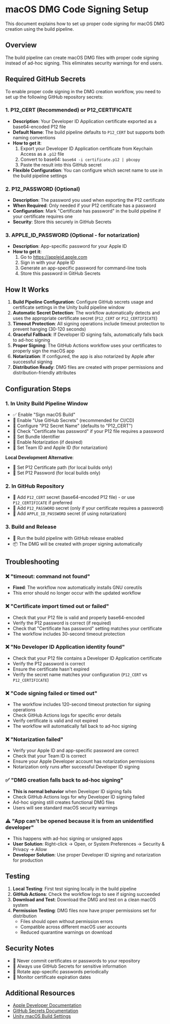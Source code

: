 # macOS DMG Code Signing Setup

This document explains how to set up proper code signing for macOS DMG creation using the build pipeline.

## Overview

The build pipeline can create macOS DMG files with proper code signing instead of ad-hoc signing. This eliminates security warnings for end users.

## Required GitHub Secrets

To enable proper code signing in the DMG creation workflow, you need to set up the following GitHub repository secrets:

### 1. P12_CERT (Recommended) or P12_CERTIFICATE
- **Description**: Your Developer ID Application certificate exported as a base64-encoded P12 file
- **Default Name**: The build pipeline defaults to `P12_CERT` but supports both naming conventions
- **How to get it**:
  1. Export your Developer ID Application certificate from Keychain Access as a `.p12` file
  2. Convert to base64: `base64 -i certificate.p12 | pbcopy`
  3. Paste the result into this GitHub secret
- **Flexible Configuration**: You can configure which secret name to use in the build pipeline settings

### 2. P12_PASSWORD (Optional)
- **Description**: The password you used when exporting the P12 certificate
- **When Required**: Only needed if your P12 certificate has a password
- **Configuration**: Mark "Certificate has password" in the build pipeline if your certificate requires one
- **Security**: Store this securely in GitHub Secrets

### 3. APPLE_ID_PASSWORD (Optional - for notarization)
- **Description**: App-specific password for your Apple ID
- **How to get it**:
  1. Go to https://appleid.apple.com
  2. Sign in with your Apple ID
  3. Generate an app-specific password for command-line tools
  4. Store this password in GitHub Secrets

## How It Works

1. **Build Pipeline Configuration**: Configure GitHub secrets usage and certificate settings in the Unity build pipeline window
2. **Automatic Secret Detection**: The workflow automatically detects and uses the appropriate certificate secret (`P12_CERT` or `P12_CERTIFICATE`)
3. **Timeout Protection**: All signing operations include timeout protection to prevent hanging (30-120 seconds)
4. **Graceful Fallback**: If Developer ID signing fails, automatically falls back to ad-hoc signing
5. **Proper Signing**: The GitHub Actions workflow uses your certificates to properly sign the macOS app
6. **Notarization**: If configured, the app is also notarized by Apple after successful signing
7. **Distribution Ready**: DMG files are created with proper permissions and distribution-friendly attributes

## Configuration Steps

### 1. In Unity Build Pipeline Window
- ✅ Enable "Sign macOS Build" 
- 🔐 Enable "Use GitHub Secrets" (recommended for CI/CD)
- 📝 Configure "P12 Secret Name" (defaults to "P12_CERT")
- 🔑 Check "Certificate has password" if your P12 file requires a password
- 📱 Set Bundle Identifier
- 🍎 Enable Notarization (if desired)
- 👤 Set Team ID and Apple ID (for notarization)

**Local Development Alternative**:
- 📝 Set P12 Certificate path (for local builds only)
- 🔑 Set P12 Password (for local builds only)

### 2. In GitHub Repository
- 🔐 Add `P12_CERT` secret (base64-encoded P12 file) - or use `P12_CERTIFICATE` if preferred
- 🔑 Add `P12_PASSWORD` secret (only if your certificate requires a password)
- 🍎 Add `APPLE_ID_PASSWORD` secret (if using notarization)

### 3. Build and Release
- 🔧 Run the build pipeline with GitHub release enabled
- 📦 The DMG will be created with proper signing automatically

## Troubleshooting

### ❌ "timeout: command not found" 
- **Fixed**: The workflow now automatically installs GNU coreutils
- This error should no longer occur with the updated workflow

### ❌ "Certificate import timed out or failed"
- Check that your P12 file is valid and properly base64-encoded
- Verify the P12 password is correct (if required)
- Check that "Certificate has password" setting matches your certificate
- The workflow includes 30-second timeout protection

### ❌ "No Developer ID Application identity found"
- Check that your P12 file contains a Developer ID Application certificate
- Verify the P12 password is correct
- Ensure the certificate hasn't expired
- Verify the secret name matches your configuration (`P12_CERT` vs `P12_CERTIFICATE`)

### ❌ "Code signing failed or timed out"
- The workflow includes 120-second timeout protection for signing operations
- Check GitHub Actions logs for specific error details
- Verify certificate is valid and not expired
- The workflow will automatically fall back to ad-hoc signing

### ❌ "Notarization failed"
- Verify your Apple ID and app-specific password are correct
- Check that your Team ID is correct
- Ensure your Apple Developer account has notarization permissions
- Notarization only runs after successful Developer ID signing

### ✅ "DMG creation falls back to ad-hoc signing"
- **This is normal behavior** when Developer ID signing fails
- Check GitHub Actions logs for why Developer ID signing failed
- Ad-hoc signing still creates functional DMG files
- Users will see standard macOS security warnings

### ⚠️ "App can't be opened because it is from an unidentified developer"
- This happens with ad-hoc signing or unsigned apps
- **User Solution**: Right-click → Open, or System Preferences → Security & Privacy → Allow
- **Developer Solution**: Use proper Developer ID signing and notarization for production

## Testing

1. **Local Testing**: First test signing locally in the build pipeline
2. **GitHub Actions**: Check the workflow logs to see if signing succeeded
3. **Download and Test**: Download the DMG and test on a clean macOS system
4. **Permission Testing**: DMG files now have proper permissions set for distribution
   - Files should open without permission errors
   - Compatible across different macOS user accounts
   - Reduced quarantine warnings on download

## Security Notes

- 🔐 Never commit certificates or passwords to your repository
- 🔑 Always use GitHub Secrets for sensitive information
- 🔄 Rotate app-specific passwords periodically
- 📅 Monitor certificate expiration dates

## Additional Resources

- [Apple Developer Documentation](https://developer.apple.com/documentation/security/notarizing_macos_software_before_distribution)
- [GitHub Secrets Documentation](https://docs.github.com/en/actions/security-guides/encrypted-secrets)
- [Unity macOS Build Settings](https://docs.unity3d.com/Manual/class-PlayerSettingsStandalone.html) 
